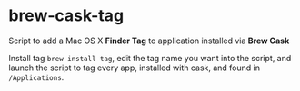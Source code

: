 # brew-cask-tag
Script to add a Mac OS X **Finder Tag** to application installed via **Brew Cask**

Install tag `brew install tag`, edit the tag name you want into the script, and launch the script to tag every app, installed with cask, and found in `/Applications`.
